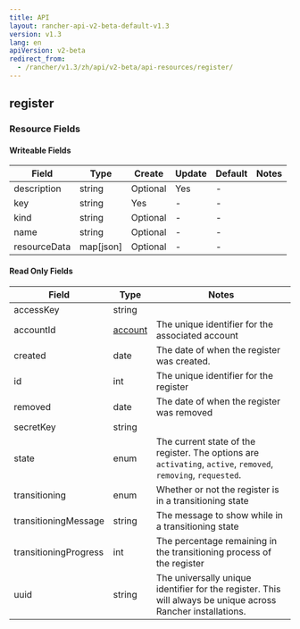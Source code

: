 ```yaml
---
title: API
layout: rancher-api-v2-beta-default-v1.3
version: v1.3
lang: en
apiVersion: v2-beta
redirect_from:
  - /rancher/v1.3/zh/api/v2-beta/api-resources/register/
---
```


## register



### Resource Fields

#### Writeable Fields

Field | Type | Create | Update | Default | Notes
---|---|---|---|---|---
description | string | Optional | Yes | - | 
key | string | Yes | - | - | 
kind | string | Optional | - | - | 
name | string | Optional | - | - | 
resourceData | map[json] | Optional | - | - | 


#### Read Only Fields

Field | Type   | Notes
---|---|---
accessKey | string  | 
accountId | [account]({{site.baseurl}}/rancher/{{page.version}}/{{page.lang}}/api/{{page.apiVersion}}/api-resources/account/)  | The unique identifier for the associated account
created | date  | The date of when the register was created.
id | int  | The unique identifier for the register
removed | date  | The date of when the register was removed
secretKey | string  | 
state | enum  | The current state of the register. The options are `activating`, `active`, `removed`, `removing`, `requested`.
transitioning | enum  | Whether or not the register is in a transitioning state
transitioningMessage | string  | The message to show while in a transitioning state
transitioningProgress | int  | The percentage remaining in the transitioning process of the register
uuid | string  | The universally unique identifier for the register. This will always be unique across Rancher installations.


<br>
